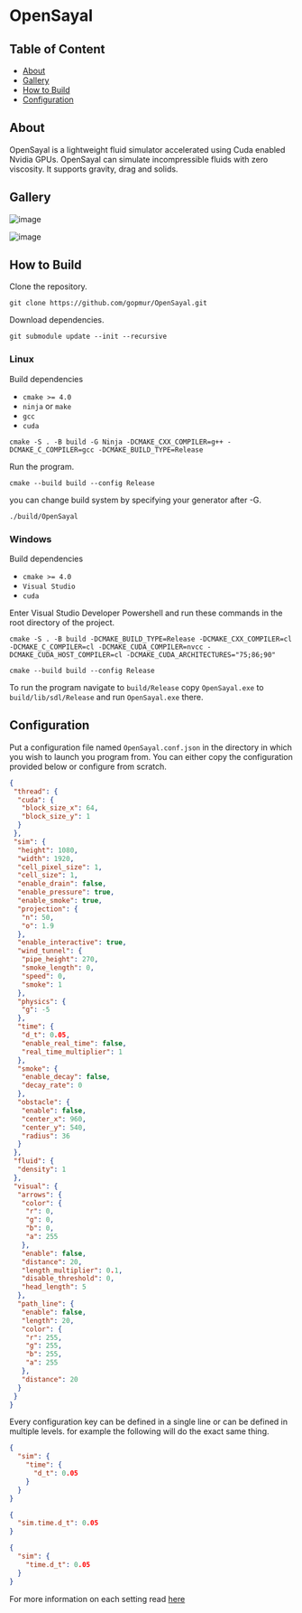 # OpenSayal

## Table of Content

- [About](#about)
- [Gallery](#gallery)
- [How to Build](#how-to-build)
- [Configuration](#configuration)

## About

OpenSayal is a lightweight fluid simulator accelerated using Cuda enabled Nvidia GPUs. OpenSayal can simulate incompressible fluids with zero viscosity. It supports gravity, drag and solids.

## Gallery

![image](https://github.com/user-attachments/assets/af31841f-5153-48ba-b8b3-65e701fe6f0b)

![image](https://github.com/user-attachments/assets/ed2dac9b-94e7-4d76-8ee6-ec8d34526b41)


## How to Build

Clone the repository.

```shell
git clone https://github.com/gopmur/OpenSayal.git
```

Download dependencies.

```shell
git submodule update --init --recursive
```

### Linux

Build dependencies

- `cmake >= 4.0`
- `ninja` or `make`
- `gcc`
- `cuda`

```shell
cmake -S . -B build -G Ninja -DCMAKE_CXX_COMPILER=g++ -DCMAKE_C_COMPILER=gcc -DCMAKE_BUILD_TYPE=Release
```

Run the program.

```shell
cmake --build build --config Release
```

you can change build system by specifying your generator after -G.

```shell
./build/OpenSayal
```

### Windows

Build dependencies

- `cmake >= 4.0`
- `Visual Studio`
- `cuda`

Enter Visual Studio Developer Powershell and run these commands in the root directory of the project.

```shell
cmake -S . -B build -DCMAKE_BUILD_TYPE=Release -DCMAKE_CXX_COMPILER=cl -DCMAKE_C_COMPILER=cl -DCMAKE_CUDA_COMPILER=nvcc -DCMAKE_CUDA_HOST_COMPILER=cl -DCMAKE_CUDA_ARCHITECTURES="75;86;90"
```

```shell
cmake --build build --config Release
```

To run the program navigate to `build/Release` copy `OpenSayal.exe` to `build/lib/sdl/Release` and run `OpenSayal.exe` there.  

## Configuration

Put a configuration file named `OpenSayal.conf.json` in the directory in which you wish to launch you program from. You can either copy the configuration provided below or configure from scratch.

```json
{
 "thread": {
  "cuda": {
   "block_size_x": 64,
   "block_size_y": 1
  }
 },
 "sim": {
  "height": 1080,
  "width": 1920,
  "cell_pixel_size": 1,
  "cell_size": 1,
  "enable_drain": false,
  "enable_pressure": true,
  "enable_smoke": true,
  "projection": {
   "n": 50,
   "o": 1.9
  },
  "enable_interactive": true,
  "wind_tunnel": {
   "pipe_height": 270,
   "smoke_length": 0,
   "speed": 0,
   "smoke": 1
  },
  "physics": {
   "g": -5
  },
  "time": {
   "d_t": 0.05,
   "enable_real_time": false,
   "real_time_multiplier": 1
  },
  "smoke": {
   "enable_decay": false,
   "decay_rate": 0
  },
  "obstacle": {
   "enable": false,
   "center_x": 960,
   "center_y": 540,
   "radius": 36
  }
 },
 "fluid": {
  "density": 1
 },
 "visual": {
  "arrows": {
   "color": {
    "r": 0,
    "g": 0,
    "b": 0,
    "a": 255
   },
   "enable": false,
   "distance": 20,
   "length_multiplier": 0.1,
   "disable_threshold": 0,
   "head_length": 5
  },
  "path_line": {
   "enable": false,
   "length": 20,
   "color": {
    "r": 255,
    "g": 255,
    "b": 255,
    "a": 255
   },
   "distance": 20
  }
 }
}
```

Every configuration key can be defined in a single line or can be defined in multiple levels. for example the following will do the exact same thing.

```json
{
  "sim": {
    "time": {
      "d_t": 0.05
    }
  }
}
```

```json
{
  "sim.time.d_t": 0.05
}
```

```json
{
  "sim": {
    "time.d_t": 0.05
  }
}
```

For more information on each setting read [here](/docs/configuration.md)

